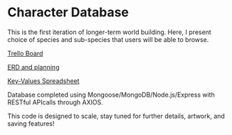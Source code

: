 # Character Database

This is the first iteration of longer-term world building. Here, I present choice of species and sub-species that users will be able to browse.

[Trello Board](https://trello.com/b/F1F6eRfd/speciation)

[ERD and planning](https://lucid.app/lucidchart/1c1f1a32-3881-4cf4-b4bb-4b15e55670fe/edit?viewport_loc=-632%2C-1148%2C2800%2C1328%2C0_0&invitationId=inv_59c4f65b-3023-4760-87e8-adaa1a041705)

[Key-Values Spreadsheet](https://docs.google.com/spreadsheets/d/1DDk5q-C6aCw0M9t2sPjMRhFpyE67XxZetEWeVh6pHv4/edit?usp=sharing)


Database completed using Mongoose/MongoDB/Node.js/Express with RESTful APIcalls through AXIOS.

This code is designed to scale, stay tuned for further details, artwork, and saving features!
